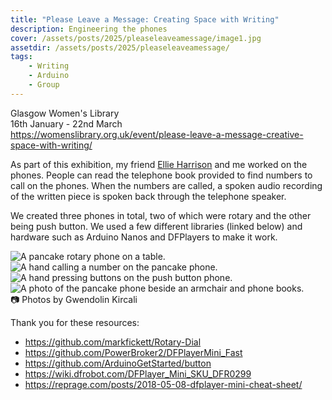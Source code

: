 ```yaml
---
title: "Please Leave a Message: Creating Space with Writing"
description: Engineering the phones
cover: /assets/posts/2025/pleaseleaveamessage/image1.jpg
assetdir: /assets/posts/2025/pleaseleaveamessage/
tags:
    - Writing
    - Arduino
    - Group
---
```


<p>
    <span class="fa fa-location-dot"></span>Glasgow Women's Library<br>
    <span class="fa fa-calendar-days"></span>16th January - 22nd March<br>
    <span class="fa fa-link"></span><a href="https://womenslibrary.org.uk/event/please-leave-a-message-creative-space-with-writing/">https://womenslibrary.org.uk/event/please-leave-a-message-creative-space-with-writing/</a>
</p>

As part of this exhibition, my friend [Ellie Harrison](https://www.instagram.com/elliehar.t/) and me worked on the phones. People can read the telephone book provided to find numbers to call on the phones. When the numbers are called, a spoken audio recording of the written piece is spoken back through the telephone speaker. 

We created three phones in total, two of which were rotary and the other being push button. We used a few different libraries (linked below) and hardware such as Arduino Nanos and DFPlayers to make it work. 

<div class="row gy-4 justify-content-center">
    <img class="col-12 col-md-6" src="{{ page.assetdir }}/image1.jpg" alt="A pancake rotary phone on a table.">
    <img class="col-12 col-md-6" src="{{ page.assetdir }}/image4.jpg" alt="A hand calling a number on the pancake phone.">
    <img class="col-12 col-md-6" src="{{ page.assetdir }}/image3.jpg" alt="A hand pressing buttons on the push button phone.">
    <img class="col-12 col-md-6" src="{{ page.assetdir }}/image2.jpg" alt="A photo of the pancake phone beside an armchair and phone books.">
</div>
📷 Photos by Gwendolin Kircali 

<!-- <br> -->
<!-- <div class="block">
Immerse yourself in writing and recordings played through old telephones, where different voices touch on topics from politics to gender, loneliness to love. This installation invites you to write your own words to be shared with future visitors and will end with a publication of the collected works.
<br><br>
This interactive exhibition serves as a living archive of writing—a dialogue where visitors are encouraged not just to listen but to respond. You can contribute your own writing and leave your own ‘messages’. All the tools you need to start your own writing journey await you in the installation or join us for free writing sessions at GWL that we will host throughout the weeks. 
<br><br>
After a year of exploring creative writing, the Free Writing Society invites you to experience the peaceful and connecting space they’ve discovered through writing and sharing.
<br><br>
<a href="https://www.pleaseleaveamessage.org/">www.pleaseleaveamessage.org</a>
<br><br>
(Excerpt taken from Glasgow Women's Library page)
<br>
</div> -->

<!-- <br> -->
Thank you for these resources:
- <https://github.com/markfickett/Rotary-Dial>
- <https://github.com/PowerBroker2/DFPlayerMini_Fast>
- <https://github.com/ArduinoGetStarted/button>
- <https://wiki.dfrobot.com/DFPlayer_Mini_SKU_DFR0299>
- <https://reprage.com/posts/2018-05-08-dfplayer-mini-cheat-sheet/>



